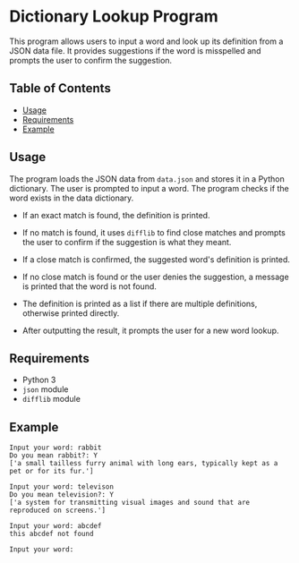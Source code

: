# Dictionary Lookup Program

This program allows users to input a word and look up its definition from a JSON data file. It provides suggestions if the word is misspelled and prompts the user to confirm the suggestion.

## Table of Contents

- [Usage](#usage)
- [Requirements](#requirements)
- [Example](#example)

## Usage

The program loads the JSON data from `data.json` and stores it in a Python dictionary. The user is prompted to input a word. The program checks if the word exists in the data dictionary.

- If an exact match is found, the definition is printed.

- If no match is found, it uses `difflib` to find close matches and prompts the user to confirm if the suggestion is what they meant.

- If a close match is confirmed, the suggested word's definition is printed.

- If no close match is found or the user denies the suggestion, a message is printed that the word is not found.

- The definition is printed as a list if there are multiple definitions, otherwise printed directly.

- After outputting the result, it prompts the user for a new word lookup.

## Requirements

- Python 3
- `json` module
- `difflib` module

## Example

```plaintext
Input your word: rabbit
Do you mean rabbit?: Y
['a small tailless furry animal with long ears, typically kept as a pet or for its fur.']

Input your word: televison
Do you mean television?: Y
['a system for transmitting visual images and sound that are reproduced on screens.']

Input your word: abcdef
this abcdef not found

Input your word:
